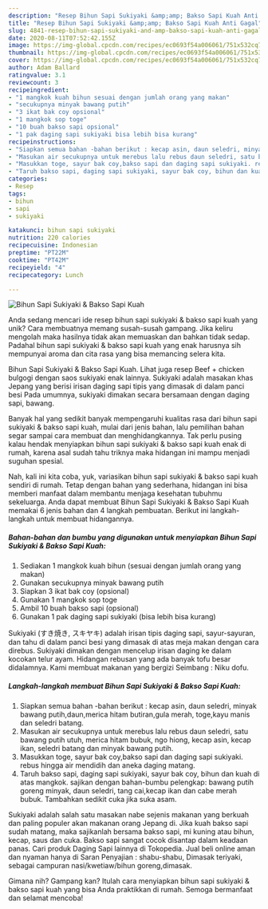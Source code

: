 ```yaml
---
description: "Resep Bihun Sapi Sukiyaki &amp;amp; Bakso Sapi Kuah Anti Gagal"
title: "Resep Bihun Sapi Sukiyaki &amp;amp; Bakso Sapi Kuah Anti Gagal"
slug: 4841-resep-bihun-sapi-sukiyaki-and-amp-bakso-sapi-kuah-anti-gagal
date: 2020-08-11T07:52:42.155Z
image: https://img-global.cpcdn.com/recipes/ec0693f54a006061/751x532cq70/bihun-sapi-sukiyaki-bakso-sapi-kuah-foto-resep-utama.jpg
thumbnail: https://img-global.cpcdn.com/recipes/ec0693f54a006061/751x532cq70/bihun-sapi-sukiyaki-bakso-sapi-kuah-foto-resep-utama.jpg
cover: https://img-global.cpcdn.com/recipes/ec0693f54a006061/751x532cq70/bihun-sapi-sukiyaki-bakso-sapi-kuah-foto-resep-utama.jpg
author: Adam Ballard
ratingvalue: 3.1
reviewcount: 3
recipeingredient:
- "1 mangkok kuah bihun sesuai dengan jumlah orang yang makan"
- "secukupnya minyak bawang putih"
- "3 ikat bak coy opsional"
- "1 mangkok sop toge"
- "10 buah bakso sapi opsional"
- "1 pak daging sapi sukiyaki bisa lebih bisa kurang"
recipeinstructions:
- "Siapkan semua bahan -bahan berikut : kecap asin, daun seledri, minyak bawang putih,daun,merica hitam butiran,gula merah, toge,kayu manis dan seledri batang."
- "Masukan air secukupnya untuk merebus lalu rebus daun seledri, satu bawang putih utuh, merica hitam bubuk, ngo hiong, kecap asin, kecap ikan, seledri batang dan minyak bawang putih."
- "Masukkan toge, sayur bak coy,bakso sapi dan daging sapi sukiyaki. rebus hingga air mendidih dan aneka daging matang."
- "Taruh bakso sapi, daging sapi sukiyaki, sayur bak coy, bihun dan kuah di atas mangkok. sajikan dengan bahan-bumbu pelengkap: bawang putih goreng minyak, daun seledri, tang cai,kecap ikan dan cabe merah bubuk. Tambahkan sedikit cuka jika suka asam."
categories:
- Resep
tags:
- bihun
- sapi
- sukiyaki

katakunci: bihun sapi sukiyaki 
nutrition: 220 calories
recipecuisine: Indonesian
preptime: "PT22M"
cooktime: "PT42M"
recipeyield: "4"
recipecategory: Lunch

---
```



![Bihun Sapi Sukiyaki &amp; Bakso Sapi Kuah](https://img-global.cpcdn.com/recipes/ec0693f54a006061/751x532cq70/bihun-sapi-sukiyaki-bakso-sapi-kuah-foto-resep-utama.jpg)

Anda sedang mencari ide resep bihun sapi sukiyaki &amp; bakso sapi kuah yang unik? Cara membuatnya memang susah-susah gampang. Jika keliru mengolah maka hasilnya tidak akan memuaskan dan bahkan tidak sedap. Padahal bihun sapi sukiyaki &amp; bakso sapi kuah yang enak harusnya sih mempunyai aroma dan cita rasa yang bisa memancing selera kita.

Bihun Sapi Sukiyaki &amp; Bakso Sapi Kuah. Lihat juga resep Beef + chicken bulgogi dengan saos sukiyaki enak lainnya. Sukiyaki adalah masakan khas Jepang yang berisi irisan daging sapi tipis yang dimasak di dalam panci besi Pada umumnya, sukiyaki dimakan secara bersamaan dengan daging sapi, bawang.

Banyak hal yang sedikit banyak mempengaruhi kualitas rasa dari bihun sapi sukiyaki &amp; bakso sapi kuah, mulai dari jenis bahan, lalu pemilihan bahan segar sampai cara membuat dan menghidangkannya. Tak perlu pusing kalau hendak menyiapkan bihun sapi sukiyaki &amp; bakso sapi kuah enak di rumah, karena asal sudah tahu triknya maka hidangan ini mampu menjadi suguhan spesial.


Nah, kali ini kita coba, yuk, variasikan bihun sapi sukiyaki &amp; bakso sapi kuah sendiri di rumah. Tetap dengan bahan yang sederhana, hidangan ini bisa memberi manfaat dalam membantu menjaga kesehatan tubuhmu sekeluarga. Anda dapat membuat Bihun Sapi Sukiyaki &amp; Bakso Sapi Kuah memakai 6 jenis bahan dan 4 langkah pembuatan. Berikut ini langkah-langkah untuk membuat hidangannya.

<!--inarticleads1-->

##### Bahan-bahan dan bumbu yang digunakan untuk menyiapkan Bihun Sapi Sukiyaki &amp; Bakso Sapi Kuah:

1. Sediakan 1 mangkok kuah bihun (sesuai dengan jumlah orang yang makan)
1. Gunakan secukupnya minyak bawang putih
1. Siapkan 3 ikat bak coy (opsional)
1. Gunakan 1 mangkok sop toge
1. Ambil 10 buah bakso sapi (opsional)
1. Gunakan 1 pak daging sapi sukiyaki (bisa lebih bisa kurang)


Sukiyaki (すき焼き, スキヤキ) adalah irisan tipis daging sapi, sayur-sayuran, dan tahu di dalam panci besi yang dimasak di atas meja makan dengan cara direbus. Sukiyaki dimakan dengan mencelup irisan daging ke dalam kocokan telur ayam. Hidangan rebusan yang ada banyak tofu besar didalamnya. Kami membuat makanan yang bergizi Seimbang : Niku dofu. 

<!--inarticleads2-->

##### Langkah-langkah membuat Bihun Sapi Sukiyaki &amp; Bakso Sapi Kuah:

1. Siapkan semua bahan -bahan berikut : kecap asin, daun seledri, minyak bawang putih,daun,merica hitam butiran,gula merah, toge,kayu manis dan seledri batang.
1. Masukan air secukupnya untuk merebus lalu rebus daun seledri, satu bawang putih utuh, merica hitam bubuk, ngo hiong, kecap asin, kecap ikan, seledri batang dan minyak bawang putih.
1. Masukkan toge, sayur bak coy,bakso sapi dan daging sapi sukiyaki. rebus hingga air mendidih dan aneka daging matang.
1. Taruh bakso sapi, daging sapi sukiyaki, sayur bak coy, bihun dan kuah di atas mangkok. sajikan dengan bahan-bumbu pelengkap: bawang putih goreng minyak, daun seledri, tang cai,kecap ikan dan cabe merah bubuk. Tambahkan sedikit cuka jika suka asam.


Sukiyaki adalah salah satu masakan nabe sejenis makanan yang berkuah dan paling populer akan makanan orang Jepang di. Jika kuah bakso sapi sudah matang, maka sajikanlah bersama bakso sapi, mi kuning atau bihun, kecap, saus dan cuka. Bakso sapi sangat cocok disantap dalam keadaan panas. Cari produk Daging Sapi lainnya di Tokopedia. Jual beli online aman dan nyaman hanya di Saran Penyajian : shabu-shabu, Dimasak teriyaki, sebagai campuran nasi/kwetiaw/bihun goreng,dimasak. 

Gimana nih? Gampang kan? Itulah cara menyiapkan bihun sapi sukiyaki &amp; bakso sapi kuah yang bisa Anda praktikkan di rumah. Semoga bermanfaat dan selamat mencoba!
